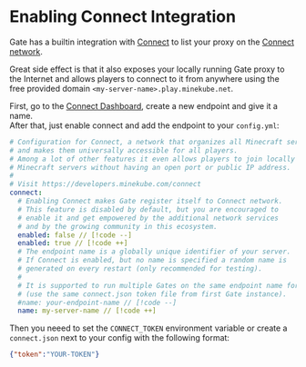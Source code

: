 # Enabling Connect Integration

Gate has a builtin integration with [Connect](https://connect.minekube.com/) to list your proxy on
the [Connect network](https://connect.minekube.com/guide/#the-connect-network).

Great side effect is that it also exposes your locally running Gate proxy to the Internet
and allows players to connect to it from anywhere using the free provided domain
`<my-server-name>.play.minekube.net`.

First, go to the [Connect Dashboard](https://app.minekube.com), create a new endpoint and give it a name.<br>
After that, just enable connect and add the endpoint to your `config.yml`:

```yaml Gate config.yml
# Configuration for Connect, a network that organizes all Minecraft servers/proxies
# and makes them universally accessible for all players.
# Among a lot of other features it even allows players to join locally hosted
# Minecraft servers without having an open port or public IP address.
#
# Visit https://developers.minekube.com/connect
connect:
  # Enabling Connect makes Gate register itself to Connect network.
  # This feature is disabled by default, but you are encouraged to
  # enable it and get empowered by the additional network services
  # and by the growing community in this ecosystem.
  enabled: false // [!code --]
  enabled: true // [!code ++]
  # The endpoint name is a globally unique identifier of your server.
  # If Connect is enabled, but no name is specified a random name is
  # generated on every restart (only recommended for testing).
  #
  # It is supported to run multiple Gates on the same endpoint name for load balancing
  # (use the same connect.json token file from first Gate instance).
  #name: your-endpoint-name // [!code --]
  name: my-server-name // [!code ++]
```

Then you neeed to set the `CONNECT_TOKEN` environment variable or create a `connect.json` next to your config with the following format:

```json
{"token":"YOUR-TOKEN"}
```
